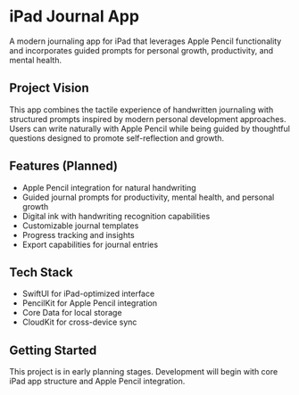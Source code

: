 # iPad Journal App

A modern journaling app for iPad that leverages Apple Pencil functionality and incorporates guided prompts for personal growth, productivity, and mental health.

## Project Vision

This app combines the tactile experience of handwritten journaling with structured prompts inspired by modern personal development approaches. Users can write naturally with Apple Pencil while being guided by thoughtful questions designed to promote self-reflection and growth.

## Features (Planned)

- Apple Pencil integration for natural handwriting
- Guided journal prompts for productivity, mental health, and personal growth
- Digital ink with handwriting recognition capabilities
- Customizable journal templates
- Progress tracking and insights
- Export capabilities for journal entries

## Tech Stack

- SwiftUI for iPad-optimized interface
- PencilKit for Apple Pencil integration
- Core Data for local storage
- CloudKit for cross-device sync

## Getting Started

This project is in early planning stages. Development will begin with core iPad app structure and Apple Pencil integration.